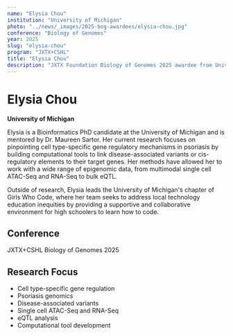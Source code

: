 ```yaml
---
name: "Elysia Chou"
institution: "University of Michigan"
photo: "../news/_images/2025-bog-awardees/elysia-chou.jpg"
conference: "Biology of Genomes"
year: 2025
slug: "elysia-chou"
program: "JXTX+CSHL"
title: "Elysia Chou"
description: "JXTX Foundation Biology of Genomes 2025 awardee from University of Michigan"
---
```


# Elysia Chou

**University of Michigan**

Elysia is a Bioinformatics PhD candidate at the University of Michigan and is mentored by Dr. Maureen Sartor. Her current research focuses on pinpointing cell type-specific gene regulatory mechanisms in psoriasis by building computational tools to link disease-associated variants or cis-regulatory elements to their target genes. Her methods have allowed her to work with a wide range of epigenomic data, from multimodal single cell ATAC-Seq and RNA-Seq to bulk eQTL.

Outside of research, Elysia leads the University of Michigan's chapter of Girls Who Code, where her team seeks to address local technology education inequities by providing a supportive and collaborative environment for high schoolers to learn how to code.

## Conference
JXTX+CSHL Biology of Genomes 2025

## Research Focus
- Cell type-specific gene regulation
- Psoriasis genomics
- Disease-associated variants
- Single cell ATAC-Seq and RNA-Seq
- eQTL analysis
- Computational tool development